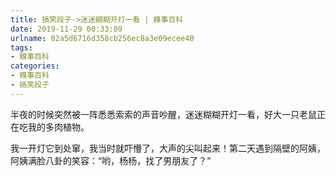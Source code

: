 ```yaml
---
title: 搞笑段子->迷迷糊糊开灯一看 | 糗事百科
date: 2019-11-29 00:33:09
urlname: 02a5d6716d358cb256ec8a3e09ecee40
tags: 
- 糗事百科
categories:
- 糗事百科
- 搞笑段子
---
```

半夜的时候突然被一阵悉悉索索的声音吵醒，迷迷糊糊开灯一看，好大一只老鼠正在吃我的多肉植物。

我一开灯它到处窜，我当时就吓懵了，大声的尖叫起来！第二天遇到隔壁的阿姨，阿姨满脸八卦的笑容：“哟，杨杨，找了男朋友了？”


